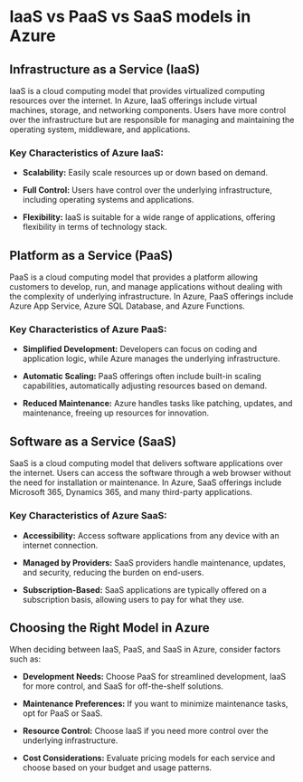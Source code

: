 # IaaS vs PaaS vs SaaS models in Azure

## Infrastructure as a Service (IaaS)

IaaS is a cloud computing model that provides virtualized computing resources over the internet. In Azure, IaaS offerings include virtual machines, storage, and networking components. Users have more control over the infrastructure but are responsible for managing and maintaining the operating system, middleware, and applications.

### Key Characteristics of Azure IaaS:

- **Scalability:** Easily scale resources up or down based on demand.
  
- **Full Control:** Users have control over the underlying infrastructure, including operating systems and applications.

- **Flexibility:** IaaS is suitable for a wide range of applications, offering flexibility in terms of technology stack.

## Platform as a Service (PaaS)

PaaS is a cloud computing model that provides a platform allowing customers to develop, run, and manage applications without dealing with the complexity of underlying infrastructure. In Azure, PaaS offerings include Azure App Service, Azure SQL Database, and Azure Functions.

### Key Characteristics of Azure PaaS:

- **Simplified Development:** Developers can focus on coding and application logic, while Azure manages the underlying infrastructure.

- **Automatic Scaling:** PaaS offerings often include built-in scaling capabilities, automatically adjusting resources based on demand.

- **Reduced Maintenance:** Azure handles tasks like patching, updates, and maintenance, freeing up resources for innovation.

## Software as a Service (SaaS)

SaaS is a cloud computing model that delivers software applications over the internet. Users can access the software through a web browser without the need for installation or maintenance. In Azure, SaaS offerings include Microsoft 365, Dynamics 365, and many third-party applications.

### Key Characteristics of Azure SaaS:

- **Accessibility:** Access software applications from any device with an internet connection.

- **Managed by Providers:** SaaS providers handle maintenance, updates, and security, reducing the burden on end-users.

- **Subscription-Based:** SaaS applications are typically offered on a subscription basis, allowing users to pay for what they use.

## Choosing the Right Model in Azure

When deciding between IaaS, PaaS, and SaaS in Azure, consider factors such as:

- **Development Needs:** Choose PaaS for streamlined development, IaaS for more control, and SaaS for off-the-shelf solutions.

- **Maintenance Preferences:** If you want to minimize maintenance tasks, opt for PaaS or SaaS.

- **Resource Control:** Choose IaaS if you need more control over the underlying infrastructure.

- **Cost Considerations:** Evaluate pricing models for each service and choose based on your budget and usage patterns.